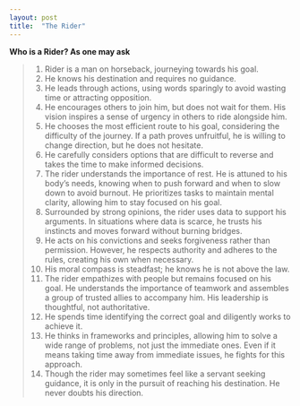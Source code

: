 ```yaml
---
layout: post
title:  "The Rider"
---
```

**Who is a Rider? As one may ask**
> 1. Rider is a man on horseback, journeying towards his goal.
> 1. He knows his destination and requires no guidance.
> 1. He leads through actions, using words sparingly to avoid wasting time or attracting opposition.
> 1. He encourages others to join him, but does not wait for them. His vision inspires a sense of urgency in others to ride alongside him.
> 1. He chooses the most efficient route to his goal, considering the difficulty of the journey. If a path proves unfruitful, he is willing to change direction, but he does not hesitate.
> 2. He carefully considers options that are difficult to reverse and takes the time to make informed decisions.
> 1. The rider understands the importance of rest. He is attuned to his body’s needs, knowing when to push forward and when to slow down to avoid burnout. He prioritizes tasks to maintain mental clarity, allowing him to stay focused on his goal.
> 1. Surrounded by strong opinions, the rider uses data to support his arguments. In situations where data is scarce, he trusts his instincts and moves forward without burning bridges.
> 1. He acts on his convictions and seeks forgiveness rather than permission. However, he respects authority and adheres to the rules, creating his own when necessary.
> 2. His moral compass is steadfast; he knows he is not above the law.
> 1. The rider empathizes with people but remains focused on his goal. He understands the importance of teamwork and assembles a group of trusted allies to accompany him. His leadership is thoughtful, not authoritative.
> 1. He spends time identifying the correct goal and diligently works to achieve it.
> 2. He thinks in frameworks and principles, allowing him to solve a wide range of problems, not just the immediate ones. Even if it means taking time away from immediate issues, he fights for this approach.
> 1. Though the rider may sometimes feel like a servant seeking guidance, it is only in the pursuit of reaching his destination. He never doubts his direction.
